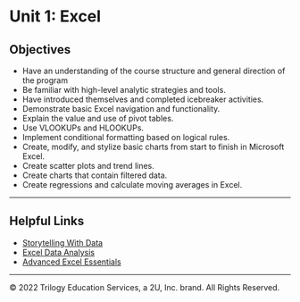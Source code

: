# Unit 1: Excel

## Objectives

* Have an understanding of the course structure and general direction of the program
* Be familiar with high-level analytic strategies and tools.
* Have introduced themselves and completed icebreaker activities.
* Demonstrate basic Excel navigation and functionality.
* Explain the value and use of pivot tables.
* Use VLOOKUPs and HLOOKUPs.
* Implement conditional formatting based on logical rules.
* Create, modify, and stylize basic charts from start to finish in Microsoft Excel.
* Create scatter plots and trend lines.
* Create charts that contain filtered data.
* Create regressions and calculate moving averages in Excel.

- - -

## Helpful Links

* [Storytelling With Data](http://www.storytellingwithdata.com/)
* [Excel Data Analysis](https://www.wiley.com/WileyCDA/WileyTitle/productCd-1118517148,miniSiteCd-BSG.html)
* [Advanced Excel Essentials](https://www.apress.com/us/book/9781484207352)

- - -

© 2022 Trilogy Education Services, a 2U, Inc. brand. All Rights Reserved.